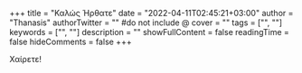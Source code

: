 +++
title = "Καλώς Ήρθατε"
date = "2022-04-11T02:45:21+03:00"
author = "Thanasis"
authorTwitter = "" #do not include @
cover = ""
tags = ["", ""]
keywords = ["", ""]
description = ""
showFullContent = false
readingTime = false
hideComments = false
+++


Χαίρετε!